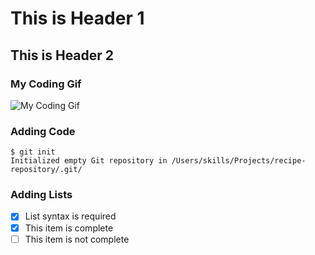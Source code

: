 # This is Header 1
## This is Header 2

### My Coding Gif
![My Coding Gif](https://media1.tenor.com/m/2uyENRmiUt0AAAAC/coding.gif)

### Adding Code

```
$ git init
Initialized empty Git repository in /Users/skills/Projects/recipe-repository/.git/
```
### Adding Lists

- [x] List syntax is required
- [x] This item is complete
- [ ] This item is not complete
